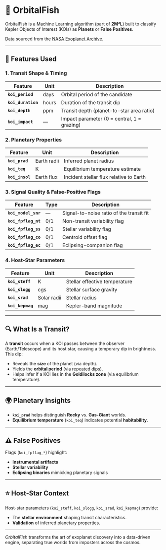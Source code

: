 # 🚀 OrbitalFish

OrbitalFish is a Machine Learning algorithm (part of **2M²L**) built to classify Kepler Objects of Interest (KOIs) as **Planets** or **False Positives**.

Data sourced from the [NASA Exoplanet Archive](https://exoplanetarchive.ipac.caltech.edu/).

---

## 🔭 Features Used

### 1. Transit Shape & Timing
| Feature            | Unit      | Description                                                 |
|--------------------|-----------|-------------------------------------------------------------|
| **`koi_period`**   | days      | Orbital period of the candidate                             |
| **`koi_duration`** | hours     | Duration of the transit dip                                 |
| **`koi_depth`**    | ppm       | Transit depth (planet-to-star area ratio)                    |
| **`koi_impact`**   | —         | Impact parameter (0 = central, 1 = grazing)                  |

### 2. Planetary Properties
| Feature            | Unit          | Description                                                    |
|--------------------|---------------|----------------------------------------------------------------|
| **`koi_prad`**     | Earth radii   | Inferred planet radius                                         |
| **`koi_teq`**      | K             | Equilibrium temperature estimate                               |
| **`koi_insol`**    | Earth flux    | Incident stellar flux relative to Earth                        |

### 3. Signal Quality & False-Positive Flags
| Feature                | Type  | Description                                                        |
|------------------------|-------|--------------------------------------------------------------------|
| **`koi_model_snr`**    | —     | Signal-to-noise ratio of the transit fit                           |
| **`koi_fpflag_nt`**    | 0/1   | Non-transit variability flag                                       |
| **`koi_fpflag_ss`**    | 0/1   | Stellar variability flag                                           |
| **`koi_fpflag_co`**    | 0/1   | Centroid offset flag                                               |
| **`koi_fpflag_ec`**    | 0/1   | Eclipsing-companion flag                                           |

### 4. Host-Star Parameters
| Feature            | Unit        | Description                                                   |
|--------------------|-------------|---------------------------------------------------------------|
| **`koi_steff`**    | K           | Stellar effective temperature                                 |
| **`koi_slogg`**    | cgs         | Stellar surface gravity                                       |
| **`koi_srad`**     | Solar radii | Stellar radius                                                |
| **`koi_kepmag`**   | mag         | Kepler-band magnitude                                         |

---

## 🔍 What Is a Transit?

A **transit** occurs when a KOI passes between the observer (Earth/Telescope) and its host star, causing a temporary dip in brightness. This dip:

- Reveals the **size** of the planet (via depth).  
- Yields the **orbital period** (via repeated dips).  
- Helps infer if a KOI lies in the **Goldilocks zone** (via equilibrium temperature).

---

## 🌍 Planetary Insights

- **`koi_prad`** helps distinguish **Rocky** vs. **Gas-Giant** worlds.  
- **Equilibrium temperature** (`koi_teq`) indicates potential **habitability**.

---

## ⚠️ False Positives

Flags (`koi_fpflag_*`) highlight:

- **Instrumental artifacts**  
- **Stellar variability**  
- **Eclipsing binaries** mimicking planetary signals  

---

## ⭐ Host-Star Context

Host-star parameters (`koi_steff`, `koi_slogg`, `koi_srad`, `koi_kepmag`) provide:

- The **stellar environment** shaping transit characteristics.  
- **Validation** of inferred planetary properties.

---

_OrbitalFish_ transforms the art of exoplanet discovery into a data-driven engine, separating true worlds from imposters across the cosmos.
